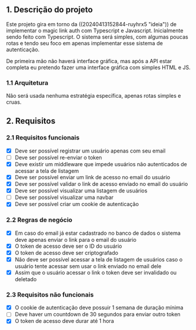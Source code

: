 ## 1. Descrição do projeto

Este projeto gira em torno da ((20240413152844-ruyhrx5 "ideia")) de implementar o magic link auth com Typescript e Javascript. Inicialmente sendo feito com Typescript. O sistema será simples, com algumas poucas rotas e tendo seu foco em apenas implementar esse sistema de autenticação.

De primeira mão não haverá interface gráfica, mas após a API estar completa eu pretendo fazer uma interface gráfica com simples HTML e JS.

### 1.1 Arquitetura

Não será usada nenhuma estratégia específica, apenas rotas simples e cruas.

## 2. Requisitos

### 2.1 Requisitos funcionais

* [x] Deve ser possível registrar um usuário apenas com seu email
* [ ] Deve ser possível re-enviar o token
* [x] Deve existir um middleware que impede usuários não autenticados de acessar a tela de listagem
* [x] Deve ser possível enviar um link de acesso no email do usuário
* [x] Deve ser possível validar o link de acesso enviado no email do usuário
* [x] Deve ser possível visualizar uma listagem de usuários
* [ ] Deve ser possível visualizar uma navbar
* [x] Deve ser possível criar um cookie de autenticação

### 2.2 Regras de negócio

* [x] Em caso do email já estar cadastrado no banco de dados o sistema deve apenas enviar o link para o email do usuário
* [x] O token de acesso deve ser o ID do usuário
* [x] O token de acesso deve ser criptografado
* [x] Não deve ser possível acessar a tela de listagem de usuários caso o usuário tente acessar sem usar o link enviado no email dele
* [x] Assim que o usuário acessar o link o token deve ser invalidado ou deletado

### 2.3 Requisitos não funcionais

* [x] O cookie de autenticação deve possuir 1 semana de duração mínima
* [ ] Deve haver um countdown de 30 segundos para enviar outro token
* [x] O token de acesso deve durar até 1 hora